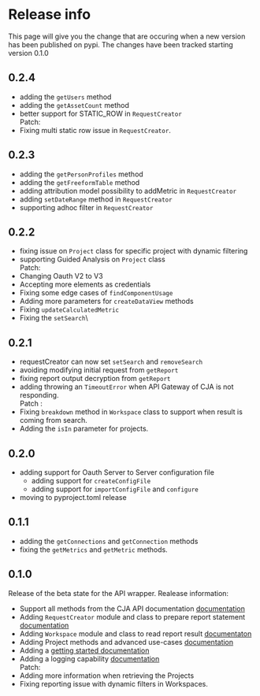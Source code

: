 # Release info

This page will give you the change that are occuring when a new version has been published on pypi.
The changes have been tracked starting version 0.1.0

## 0.2.4
* adding the `getUsers` method
* adding the `getAssetCount` method
* better support for STATIC_ROW in `RequestCreator`\
Patch:
* Fixing multi static row issue in `RequestCreator`. 

## 0.2.3
* adding the `getPersonProfiles` method
* adding the `getFreeformTable` method
* adding attribution model possibility to addMetric in `RequestCreator`
* adding `setDateRange` method in `RequestCreator`
* supporting adhoc filter in `RequestCreator`

## 0.2.2

* fixing issue on `Project` class for specific project with dynamic filtering
* supporting Guided Analysis on `Project` class\
Patch:
* Changing Oauth V2 to V3
* Accepting more elements as credentials
* Fixing some edge cases of `findComponentUsage`
* Adding more parameters for `createDataView` methods
* Fixing `updateCalculatedMetric`
* Fixing the `setSearch`\

## 0.2.1

* requestCreator can now set `setSearch` and `removeSearch`
* avoiding modifying initial request from `getReport` 
* fixing report output decryption from `getReport`
* adding throwing an `TimeoutError` when API Gateway of CJA is not responding.\
Patch : 
* Fixing `breakdown` method in `Workspace` class to support when result is coming from search.
* Adding the `isIn` parameter for projects.

## 0.2.0

* adding support for Oauth Server to Server configuration file
  * adding support for `createConfigFile`
  * adding support for `importConfigFile` and `configure`
* moving to pyproject.toml release

## 0.1.1

* adding the `getConnections` and `getConnection` methods
* fixing the `getMetrics` and `getMetric` methods.

## 0.1.0

Release of the beta state for the API wrapper.
Realease information:
* Support all methods from the CJA API documentation [documentation](./main.md)
* Adding `RequestCreator` module and class to prepare report statement [documentation](./requestCreator.md)
* Adding `Workspace` module and class to read report result [documentaton](./workspace.md)
* Adding Project methods and advanced use-cases [documentation](./projects.md)
* Adding a [getting started documentation](./getting_started.md)
* Adding a logging capability [documentation](./logging.md)\
Patch:
* Adding more information when retrieving the Projects
* Fixing reporting issue with dynamic filters in Workspaces. 